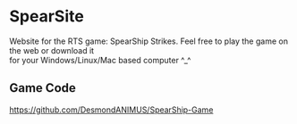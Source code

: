 # SpearSite
Website for the RTS game: SpearShip Strikes. Feel free to play the game on the web or download it <br/>
for your Windows/Linux/Mac based computer ^_^

## Game Code
https://github.com/DesmondANIMUS/SpearShip-Game
